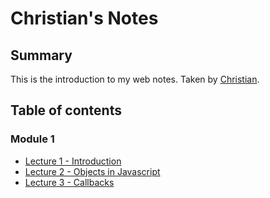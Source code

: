 # Christian's Notes

## Summary 

This is the introduction to my web notes. Taken by [Christian](https://github.com/sweetmangoes).

## <b> Table of contents </b>
### Module 1
  * [Lecture 1 - Introduction](/Module_1/Lecture1)
  * [Lecture 2 - Objects in Javascript](/Module_1/Lecture2)
  * [Lecture 3 - Callbacks](/Module_1/Lecture3)

  



